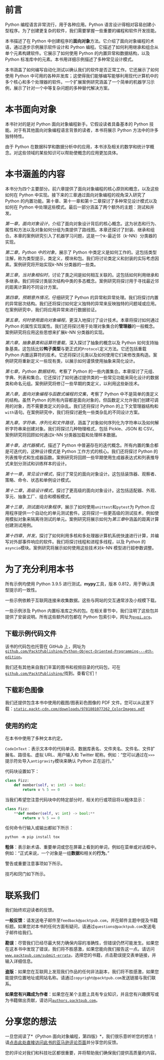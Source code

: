 # 前言

Python 编程语言非常流行，用于各种应用。Python 语言设计得相对容易创建小型程序。为了创建更复杂的软件，我们需要掌握一些重要的编程和软件开发技能。

本书描述了在 Python 中创建程序的**面向对象**方法。它介绍了面向对象编程的术语，通过逐步示例展示软件设计和 Python 编程。它描述了如何利用继承和组合从单个元素构建软件。它展示了如何使用 Python 的内置异常和数据结构，以及 Python 标准库中的元素。本书用详细示例描述了多种常见设计模式。

本书涵盖了如何编写自动化测试以确认我们的软件是否正常工作。它还展示了如何使用 Python 中可用的各种并发库；这使得我们能够编写能够利用现代计算机中的多个核心和多个处理器的软件。一个扩展案例研究涵盖了一个简单的机器学习示例，展示了针对一个中等复杂问题的多种替代解决方案。

# 本书面向对象

本书针对的是对 Python 面向对象编程新手。它假设读者具备基本的 Python 技能。对于有其他面向对象编程语言背景的读者，本书将展示 Python 方法中的许多独特特性。

由于 Python 在数据科学和数据分析中的应用，本书涉及相关的数学和统计学概念。对这些领域的某些知识可以帮助使概念的应用更加具体。

# 本书涵盖的内容

本书分为四个主要部分。前六章提供了面向对象编程的核心原则和概念，以及这些如何在 Python 中实现。接下来的三章通过面向对象编程的视角深入研究了 Python 的内置功能。第十章、第十一章和第十二章探讨了多种常见设计模式以及如何在 Python 中处理这些模式。最后一部分涵盖了两个额外的主题：测试和并发。

*第一章*，*面向对象设计*，介绍了面向对象设计背后的核心概念。这为状态和行为、属性和方法以及对象如何分组为类提供了路线图。本章还探讨了封装、继承和组合。本章的案例研究引入了机器学习问题，这是一个*k*-最近邻（*k*-NN）分类器的实现。

*第二章*，*Python 中的对象*，展示了 Python 中类定义是如何工作的。这包括类型注解，称为类型提示，类定义，模块和包。我们将讨论类定义和封装的实际考虑因素。案例研究将开始实现*k*-NN 分类器的一些类。

*第三章*，*当对象相似时*，讨论了类之间是如何相互关联的。这包括如何利用继承和多继承。我们将探讨类层次结构中类的多态概念。案例研究将探讨用于寻找最近邻的距离计算的不同设计方案。

*第四章*，*预期意外情况*，仔细研究了 Python 的异常和异常处理。我们将探讨内置的异常层次结构。我们还将探讨如何定义独特的异常来反映独特的问题域或应用。在案例研究中，我们将应用异常来进行数据验证。

*第五章*，*何时使用面向对象编程*，更深入地探讨了设计技术。本章将探讨如何通过 Python 的属性实现属性。我们还将探讨用于处理对象集合的**管理器**的一般概念。案例研究将应用这些思想来扩展*k*-NN 分类器的实现。

*第六章*，*抽象基类和运算符重载*，深入探讨了抽象的概念以及 Python 如何支持抽象基类。这包括比较**鸭子类型**与更正式的`Protocol`定义方法。它还包括重载 Python 内置运算符的技术。它还将探讨元类以及如何使用它们来修改类构造。案例研究将重新定义一些现有类，以展示如何谨慎使用抽象来简化设计。

*第七章*，*Python 数据结构*，考察了 Python 的一些内置集合。本章探讨了元组、字典、列表和集合。它还探讨了如何通过提供类的一些常见功能来简化设计的数据类和命名元组。案例研究将修订一些早期的类定义，以利用这些新技术。

*第八章*，*面向对象编程与函数式编程的交集*，考察了 Python 中不是简单的类定义的结构。虽然 Python 的所有内容都是面向对象的，但函数定义允许我们创建可调用的对象，而不需要类定义的杂乱。我们还将探讨 Python 的上下文管理器结构和`with`语句。在案例研究中，我们将探讨避免一些类杂乱的不同设计方案。

*第九章*，*字符串、序列化和文件路径*，涵盖了对象如何序列化为字符串以及如何解析字符串来创建对象。我们将探讨几种物理格式，包括 Pickle、JSON 和 CSV。案例研究将回顾如何通过*k*-NN 分类器加载和处理样本数据。

*第十章*，*迭代器模式*，描述了 Python 中普遍存在的迭代概念。所有内置的集合都是可迭代的，这种设计模式是 Python 工作方式的核心。我们还将探讨 Python 的列表推导式和生成器函数。案例研究将回顾一些早期使用生成器表达式和列表推导式来划分测试和训练样本的设计。

*第十一章*，*常见设计模式*，探讨了常见的面向对象设计。这包括装饰器、观察者、策略、命令、状态和单例设计模式。

*第十二章*，*高级设计模式*，探讨了更高级的面向对象设计。这包括适配器、外观、享元、抽象工厂、组合和模板模式。

*第十三章*，*测试面向对象程序*，展示了如何使用`unittest`和`pytest`为 Python 应用程序提供一个自动化的单元测试套件。这将探讨一些更高级的测试技术，例如使用模拟对象来隔离待测试的单元。案例研究将展示如何为*第三章*中涵盖的距离计算创建测试用例。

*第十四章*，*并发*，探讨了如何利用多核和多处理器计算机系统快速进行计算，并编写对外部事件响应的软件。我们将探讨线程和进程多线程，以及 Python 的`asyncio`模块。案例研究将展示如何使用这些技术对*k*-NN 模型进行超参数调整。

# 为了充分利用本书

所有示例均使用 Python 3.9.5 进行测试。**mypy**工具，版本 0.812，用于确认类型提示的一致性。

一些示例依赖于互联网连接来收集数据。这些与网站的交互通常涉及小规模下载。

一些示例涉及 Python 内置标准库之外的包。在相关章节中，我们注明了这些包并提供了安装说明。所有这些额外的包都在 Python 包索引中，网址为[`pypi.org`](https://pypi.org)。

## 下载示例代码文件

该书的代码包也托管在 GitHub 上，网址为[`github.com/PacktPublishing/Python-Object-Oriented-Programming---4th-edition`](https://github.com/PacktPublishing/Python-Object-Oriented-Programming---4th-edition)。

我们还有其他来自我们丰富的图书和视频目录的代码包，可在[`github.com/PacktPublishing/`](https://github.com/PacktPublishing/)找到。查看它们！

## 下载彩色图像

我们还提供包含本书中使用的截图/图表彩色图像的 PDF 文件。您可以从这里下载：[`static.packt-cdn.com/downloads/9781801077262_ColorImages.pdf`](https://static.packt-cdn.com/downloads/9781801077262_ColorImages.pdf)

## 使用的约定

在本书中使用了多种文本约定。

`CodeInText`：表示文本中的代码单词、数据库表名、文件夹名、文件名、文件扩展名、路径名、虚拟 URL、用户输入和 Twitter 昵称。例如：“您可以通过在`>>>`提示符处导入`antigravity`模块来确认 Python 正在运行。”

代码块设置如下：

```py
class Fizz:
    def member(self, v: int) -> bool:
        return v % 5 == 0 
```

当我们希望您注意代码块中的特定部分时，相关的行或项目将以粗体显示：

```py
class Fizz:
    **def member(self, v: int) -> bool:**
        return v % 5 == 0 
```

任何命令行输入或输出都如下所示：

```py
python -m pip install tox 
```

**粗体**：表示新术语、重要单词或您在屏幕上看到的单词，例如在菜单或对话框中。例如：“正式来说，一个对象是一组**数据**和相关的**行为**。”

警告或重要注意事项如下所示。

技巧和窍门如下所示。

# 联系我们

我们始终欢迎读者的反馈。

**一般反馈**：请发送电子邮件至`feedback@packtpub.com`，并在邮件主题中提及书籍标题。如果您对本书的任何方面有疑问，请通过`questions@packtpub.com`发送电子邮件给我们。

**勘误**：尽管我们已经尽最大努力确保内容的准确性，但错误仍然可能发生。如果您在这本书中发现了错误，我们将不胜感激，如果您能向我们报告这一点。请访问[`www.packtpub.com/submit-errata`](http://www.packtpub.com/submit-errata)，选择您的书籍，点击勘误提交表单链接，并输入详细信息。

**盗版**：如果您在互联网上发现我们作品的任何非法副本，我们将不胜感激，如果您能提供位置地址或网站名称。请通过`copyright@packtpub.com`发送链接与我们联系。

**如果您有兴趣成为作者**：如果您在某个主题上具有专业知识，并且您有兴趣撰写或为书籍做出贡献，请访问[`authors.packtpub.com`](http://authors.packtpub.com)。

# 分享您的想法

一旦您阅读了*《Python 面向对象编程，第四版》*，我们很乐意听听您的想法！请[点击此处直接访问此书的亚马逊评论页面](https://packt.link/r/1-801-07726-6)并分享您的反馈。

您的评论对我们和科技社区都很重要，并将帮助我们确保我们提供高质量的内容。
